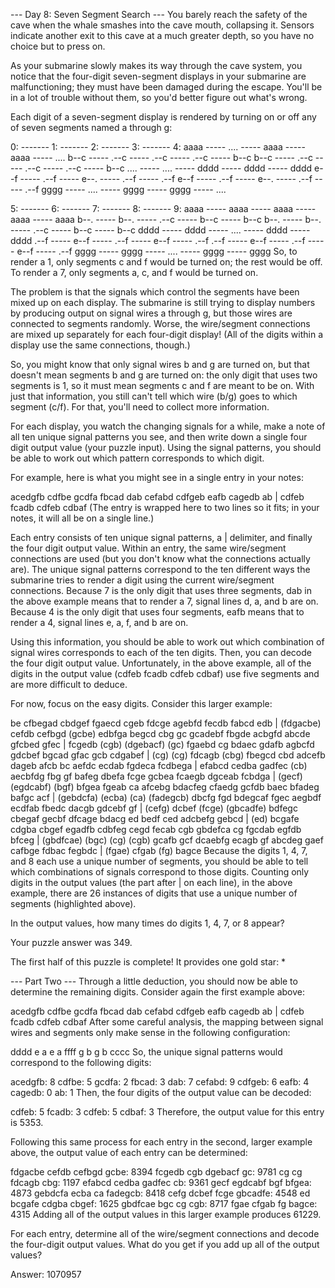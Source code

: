 --- Day 8: Seven Segment Search ---
You barely reach the safety of the cave when the whale smashes into the cave mouth, collapsing it. Sensors indicate another exit to this cave at a much greater depth, so you have no choice but to press on.

As your submarine slowly makes its way through the cave system, you notice that the four-digit seven-segment displays in your submarine are malfunctioning; they must have been damaged during the escape. You'll be in a lot of trouble without them, so you'd better figure out what's wrong.

Each digit of a seven-segment display is rendered by turning on or off any of seven segments named a through g:

0: ------- 1: ------- 2: ------- 3: ------- 4:
aaaa ----- .... ----- aaaa ----- aaaa ----- ....
b--c ----- .--c ----- .--c ----- .--c ----- b--c
b--c ----- .--c ----- .--c ----- .--c ----- b--c
.... ----- .... ----- dddd ----- dddd ----- dddd
e--f ----- .--f ----- e--. ----- .--f ----- .--f
e--f ----- .--f ----- e--. ----- .--f ----- .--f
gggg ----- .... ----- gggg ----- gggg ----- ....

5: ------- 6: ------- 7: ------- 8: ------- 9:
aaaa ----- aaaa ----- aaaa ----- aaaa ----- aaaa
b--. ----- b--. ----- .--c ----- b--c ----- b--c
b--. ----- b--. ----- .--c ----- b--c ----- b--c
dddd ----- dddd ----- .... ----- dddd ----- dddd
.--f ----- e--f ----- .--f ----- e--f ----- .--f
.--f ----- e--f ----- .--f ----- e--f ----- .--f
gggg ----- gggg ----- .... ----- gggg ----- gggg
So, to render a 1, only segments c and f would be turned on; the rest would be off. To render a 7, only segments a, c, and f would be turned on.

The problem is that the signals which control the segments have been mixed up on each display. The submarine is still trying to display numbers by producing output on signal wires a through g, but those wires are connected to segments randomly. Worse, the wire/segment connections are mixed up separately for each four-digit display! (All of the digits within a display use the same connections, though.)

So, you might know that only signal wires b and g are turned on, but that doesn't mean segments b and g are turned on: the only digit that uses two segments is 1, so it must mean segments c and f are meant to be on. With just that information, you still can't tell which wire (b/g) goes to which segment (c/f). For that, you'll need to collect more information.

For each display, you watch the changing signals for a while, make a note of all ten unique signal patterns you see, and then write down a single four digit output value (your puzzle input). Using the signal patterns, you should be able to work out which pattern corresponds to which digit.

For example, here is what you might see in a single entry in your notes:

acedgfb cdfbe gcdfa fbcad dab cefabd cdfgeb eafb cagedb ab |
cdfeb fcadb cdfeb cdbaf
(The entry is wrapped here to two lines so it fits; in your notes, it will all be on a single line.)

Each entry consists of ten unique signal patterns, a | delimiter, and finally the four digit output value. Within an entry, the same wire/segment connections are used (but you don't know what the connections actually are). The unique signal patterns correspond to the ten different ways the submarine tries to render a digit using the current wire/segment connections. Because 7 is the only digit that uses three segments, dab in the above example means that to render a 7, signal lines d, a, and b are on. Because 4 is the only digit that uses four segments, eafb means that to render a 4, signal lines e, a, f, and b are on.

Using this information, you should be able to work out which combination of signal wires corresponds to each of the ten digits. Then, you can decode the four digit output value. Unfortunately, in the above example, all of the digits in the output value (cdfeb fcadb cdfeb cdbaf) use five segments and are more difficult to deduce.

For now, focus on the easy digits. Consider this larger example:

be cfbegad cbdgef fgaecd cgeb fdcge agebfd fecdb fabcd edb |
(fdgacbe) cefdb cefbgd (gcbe)
edbfga begcd cbg gc gcadebf fbgde acbgfd abcde gfcbed gfec |
fcgedb (cgb) (dgebacf) (gc)
fgaebd cg bdaec gdafb agbcfd gdcbef bgcad gfac gcb cdgabef |
(cg) (cg) fdcagb (cbg)
fbegcd cbd adcefb dageb afcb bc aefdc ecdab fgdeca fcdbega |
efabcd cedba gadfec (cb)
aecbfdg fbg gf bafeg dbefa fcge gcbea fcaegb dgceab fcbdga |
(gecf) (egdcabf) (bgf) bfgea
fgeab ca afcebg bdacfeg cfaedg gcfdb baec bfadeg bafgc acf |
(gebdcfa) (ecba) (ca) (fadegcb)
dbcfg fgd bdegcaf fgec aegbdf ecdfab fbedc dacgb gdcebf gf |
(cefg) dcbef (fcge) (gbcadfe)
bdfegc cbegaf gecbf dfcage bdacg ed bedf ced adcbefg gebcd |
(ed) bcgafe cdgba cbgef
egadfb cdbfeg cegd fecab cgb gbdefca cg fgcdab egfdb bfceg |
(gbdfcae) (bgc) (cg) (cgb)
gcafb gcf dcaebfg ecagb gf abcdeg gaef cafbge fdbac fegbdc |
(fgae) cfgab (fg) bagce
Because the digits 1, 4, 7, and 8 each use a unique number of segments, you should be able to tell which combinations of signals correspond to those digits. Counting only digits in the output values (the part after | on each line), in the above example, there are 26 instances of digits that use a unique number of segments (highlighted above).

In the output values, how many times do digits 1, 4, 7, or 8 appear?

Your puzzle answer was 349.

The first half of this puzzle is complete! It provides one gold star: \*

--- Part Two ---
Through a little deduction, you should now be able to determine the remaining digits. Consider again the first example above:

acedgfb cdfbe gcdfa fbcad dab cefabd cdfgeb eafb cagedb ab |
cdfeb fcadb cdfeb cdbaf
After some careful analysis, the mapping between signal wires and segments only make sense in the following configuration:

dddd
e a
e a
ffff
g b
g b
cccc
So, the unique signal patterns would correspond to the following digits:

acedgfb: 8
cdfbe: 5
gcdfa: 2
fbcad: 3
dab: 7
cefabd: 9
cdfgeb: 6
eafb: 4
cagedb: 0
ab: 1
Then, the four digits of the output value can be decoded:

cdfeb: 5
fcadb: 3
cdfeb: 5
cdbaf: 3
Therefore, the output value for this entry is 5353.

Following this same process for each entry in the second, larger example above, the output value of each entry can be determined:

fdgacbe cefdb cefbgd gcbe: 8394
fcgedb cgb dgebacf gc: 9781
cg cg fdcagb cbg: 1197
efabcd cedba gadfec cb: 9361
gecf egdcabf bgf bfgea: 4873
gebdcfa ecba ca fadegcb: 8418
cefg dcbef fcge gbcadfe: 4548
ed bcgafe cdgba cbgef: 1625
gbdfcae bgc cg cgb: 8717
fgae cfgab fg bagce: 4315
Adding all of the output values in this larger example produces 61229.

For each entry, determine all of the wire/segment connections and decode the four-digit output values. What do you get if you add up all of the output values?

Answer:
1070957
